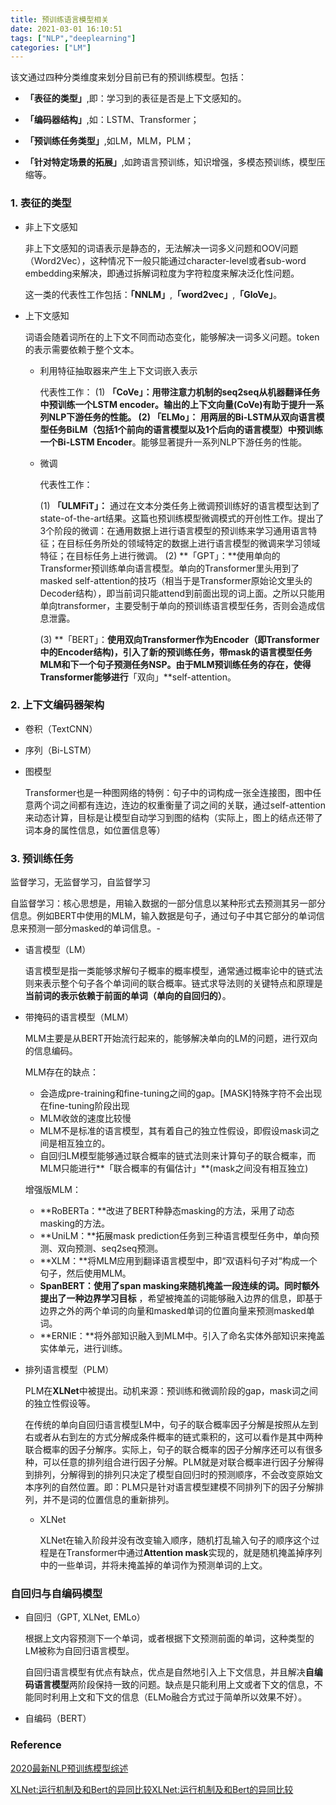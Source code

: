 ```yaml
---
title: 预训练语言模型相关 
date: 2021-03-01 16:10:51
tags: ["NLP","deeplearning"]
categories: ["LM"]
---
```


该文通过四种分类维度来划分目前已有的预训练模型。包括：

- **「表征的类型」**,即：学习到的表征是否是上下文感知的。

- **「编码器结构」**,如：LSTM、Transformer；

- **「预训练任务类型」**,如LM，MLM，PLM；

- **「针对特定场景的拓展」**,如跨语言预训练，知识增强，多模态预训练，模型压缩等。

  <!--more-->

###  1. 表征的类型

- 非上下文感知

  非上下文感知的词语表示是静态的，无法解决一词多义问题和OOV问题（Word2Vec），这种情况下一般只能通过character-level或者sub-word embedding来解决，即通过拆解词粒度为字符粒度来解决泛化性问题。

  这一类的代表性工作包括：**「NNLM」**,**「word2vec」**,**「GloVe」**。

- 上下文感知

  词语会随着词所在的上下文不同而动态变化，能够解决一词多义问题。token的表示需要依赖于整个文本。

  - 利用特征抽取器来产生上下文词嵌入表示

    代表性工作：
    (1) **「CoVe」：**用带注意力机制的seq2seq从机器翻译任务中预训练一个LSTM encoder。输出的上下文向量(CoVe)有助于提升一系列NLP下游任务的性能。
    (2) **「ELMo」：** 用两层的Bi-LSTM从双向语言模型任务BiLM（包括1个前向的语言模型以及1个后向的语言模型）中预训练一个**Bi-LSTM Encoder**。能够显著提升一系列NLP下游任务的性能。

  - 微调

    代表性工作：

    (1) **「ULMFiT」：** 通过在文本分类任务上微调预训练好的语言模型达到了state-of-the-art结果。这篇也预训练模型微调模式的开创性工作。提出了3个阶段的微调：在通用数据上进行语言模型的预训练来学习通用语言特征；在目标任务所处的领域特定的数据上进行语言模型的微调来学习领域特征；在目标任务上进行微调。
    (2) **「GPT」：**使用单向的Transformer预训练单向语言模型。单向的Transformer里头用到了masked self-attention的技巧（相当于是Transformer原始论文里头的Decoder结构），即当前词只能attend到前面出现的词上面。之所以只能用单向transformer，主要受制于单向的预训练语言模型任务，否则会造成信息泄露。

    (3) **「BERT」：**使用双向Transformer作为Encoder（即Transformer中的Encoder结构)，引入了新的预训练任务，带mask的语言模型任务MLM和下一个句子预测任务NSP。由于MLM预训练任务的存在，使得Transformer能够进行**「双向」**self-attention。

###  2. 上下文编码器架构

- 卷积（TextCNN）

- 序列（Bi-LSTM）

- 图模型

  Transformer也是一种图网络的特例：句子中的词构成一张全连接图，图中任意两个词之间都有连边，连边的权重衡量了词之间的关联，通过self-attention来动态计算，目标是让模型自动学习到图的结构（实际上，图上的结点还带了词本身的属性信息，如位置信息等）

###  3. 预训练任务

监督学习，无监督学习，自监督学习

自监督学习：核心思想是，用输入数据的一部分信息以某种形式去预测其另一部分信息。例如BERT中使用的MLM，输入数据是句子，通过句子中其它部分的单词信息来预测一部分masked的单词信息。-

- 语言模型（LM）

  语言模型是指一类能够求解句子概率的概率模型，通常通过概率论中的链式法则来表示整个句子各个单词间的联合概率。链式求导法则的关键特点和原理是**当前词的表示依赖于前面的单词（单向的自回归的）**。

- 带掩码的语言模型（MLM）

  MLM主要是从BERT开始流行起来的，能够解决单向的LM的问题，进行双向的信息编码。

  MLM存在的缺点：

  - 会造成pre-training和fine-tuning之间的gap。[MASK]特殊字符不会出现在fine-tuning阶段出现
  - MLM收敛的速度比较慢
  - MLM不是标准的语言模型，其有着自己的独立性假设，即假设mask词之间是相互独立的。
  - 自回归LM模型能够通过联合概率的链式法则来计算句子的联合概率，而MLM只能进行**「联合概率的有偏估计」**(mask之间没有相互独立)

  增强版MLM：

  - **RoBERTa：**改进了BERT种静态masking的方法，采用了动态masking的方法。
  - **UniLM：**拓展mask prediction任务到三种语言模型任务中，单向预测、双向预测、seq2seq预测。
  - **XLM：**将MLM应用到翻译语言模型中，即“双语料句子对“构成一个句子，然后使用MLM。
  - **SpanBERT：**使用了span masking来随机掩盖一段连续的词。同时额外提出了一种**边界学习目标** ，希望被掩盖的词能够融入边界的信息，即基于边界之外的两个单词的向量和masked单词的位置向量来预测masked单词。
  - **ERNIE：**将外部知识融入到MLM中。引入了命名实体外部知识来掩盖实体单元，进行训练。

- 排列语言模型（PLM）

  PLM在**XLNet**中被提出。动机来源：预训练和微调阶段的gap，mask词之间的独立性假设等。

  在传统的单向自回归语言模型LM中，句子的联合概率因子分解是按照从左到右或者从右到左的方式分解成条件概率的链式乘积的，这可以看作是其中两种联合概率的因子分解序。实际上，句子的联合概率的因子分解序还可以有很多种，可以任意的排列组合进行因子分解。PLM就是对联合概率进行因子分解得到排列，分解得到的排列只决定了模型自回归时的预测顺序，不会改变原始文本序列的自然位置。即：PLM只是针对语言模型建模不同排列下的因子分解排列，并不是词的位置信息的重新排列。

  - XLNet

    XLNet在输入阶段并没有改变输入顺序，随机打乱输入句子的顺序这个过程是在Transformer中通过**Attention mask**实现的，就是随机掩盖掉序列中的一些单词，并将未掩盖掉的单词作为预测单词的上文。

###  自回归与自编码模型

- 自回归（GPT, XLNet, EMLo）

  根据上文内容预测下一个单词，或者根据下文预测前面的单词，这种类型的LM被称为自回归语言模型。

  自回归语言模型有优点有缺点，优点是自然地引入上下文信息，并且解决**自编码语言模型**两阶段保持一致的问题。缺点是只能利用上文或者下文的信息，不能同时利用上文和下文的信息（ELMo融合方式过于简单所以效果不好）。

- 自编码（BERT）

  

###  Reference

[2020最新NLP预训练模型综述](https://zhuanlan.zhihu.com/p/317260710)

[XLNet:运行机制及和Bert的异同比较](https://zhuanlan.zhihu.com/p/70257427)[XLNet:运行机制及和Bert的异同比较](https://zhuanlan.zhihu.com/p/70257427)

